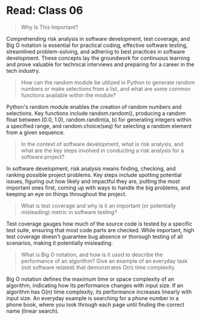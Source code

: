 # Read: Class 06

> Why Is This Important?

Comprehending risk analysis in software development, test coverage, and Big O notation is essential for practical coding, effective software testing, streamlined problem-solving, and adhering to best practices in software development. These concepts lay the groundwork for continuous learning and prove valuable for technical interviews and preparing for a career in the tech industry.

> How can the random module be utilized in Python to generate random numbers or make selections from a list, and what are some common functions available within the module?

Python's random module enables the creation of random numbers and selections. Key functions include random.random(), producing a random float between [0.0, 1.0), random.randint(a, b) for generating integers within a specified range, and random.choice(seq) for selecting a random element from a given sequence.

> In the context of software development, what is risk analysis, and what are the key steps involved in conducting a risk analysis for a software project?

In software development, risk analysis means finding, checking, and ranking possible project problems. Key steps include spotting potential issues, figuring out how likely and impactful they are, putting the most important ones first, coming up with ways to handle the big problems, and keeping an eye on things throughout the project.

> What is test coverage and why is it an important (or potentially misleading) metric in software testing?

Test coverage gauges how much of the source code is tested by a specific test suite, ensuring that most code parts are checked. While important, high test coverage doesn't guarantee bug absence or thorough testing of all scenarios, making it potentially misleading.

> What is Big O notation, and how is it used to describe the performance of an algorithm? Give an example of an everyday task (not software related) that demonstrates O(n) time complexity.

Big O notation defines the maximum time or space complexity of an algorithm, indicating how its performance changes with input size. If an algorithm has O(n) time complexity, its performance increases linearly with input size. An everyday example is searching for a phone number in a phone book, where you look through each page until finding the correct name (linear search).
